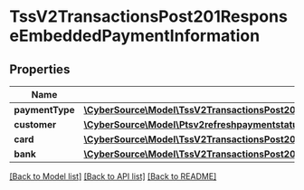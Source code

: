 # TssV2TransactionsPost201ResponseEmbeddedPaymentInformation

## Properties
Name | Type | Description | Notes
------------ | ------------- | ------------- | -------------
**paymentType** | [**\CyberSource\Model\TssV2TransactionsPost201ResponseEmbeddedPaymentInformationPaymentType**](TssV2TransactionsPost201ResponseEmbeddedPaymentInformationPaymentType.md) |  | [optional] 
**customer** | [**\CyberSource\Model\Ptsv2refreshpaymentstatusidPaymentInformationCustomer**](Ptsv2refreshpaymentstatusidPaymentInformationCustomer.md) |  | [optional] 
**card** | [**\CyberSource\Model\TssV2TransactionsPost201ResponseEmbeddedPaymentInformationCard**](TssV2TransactionsPost201ResponseEmbeddedPaymentInformationCard.md) |  | [optional] 
**bank** | [**\CyberSource\Model\TssV2TransactionsPost201ResponseEmbeddedPaymentInformationBank**](TssV2TransactionsPost201ResponseEmbeddedPaymentInformationBank.md) |  | [optional] 

[[Back to Model list]](../README.md#documentation-for-models) [[Back to API list]](../README.md#documentation-for-api-endpoints) [[Back to README]](../README.md)


